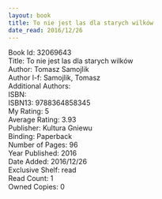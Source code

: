 ```yaml
---
layout: book
title: To nie jest las dla starych wilków
date_read: 2016/12/26
---
```


Book Id: 32069643<br />
Title: To nie jest las dla starych wilków<br />
Author: Tomasz Samojlik<br />
Author l-f: Samojlik, Tomasz<br />
Additional Authors: <br />
ISBN: <br />
ISBN13: 9788364858345<br />
My Rating: 5<br />
Average Rating: 3.93<br />
Publisher: Kultura Gniewu<br />
Binding: Paperback<br />
Number of Pages: 96<br />
Year Published: 2016<br />
Date Added: 2016/12/26<br />
Exclusive Shelf: read<br />
Read Count: 1<br />
Owned Copies: 0<br />

